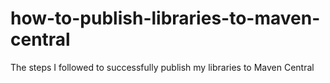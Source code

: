 # how-to-publish-libraries-to-maven-central
The steps I followed to successfully publish my libraries to Maven Central
